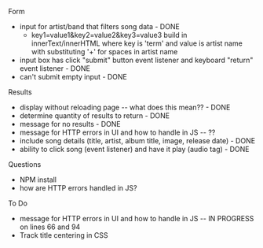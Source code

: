 Form
- input for artist/band that filters song data - DONE
    - key1=value1&key2=value2&key3=value3 build in innerText/innerHTML where key is 'term' and value is artist name with substituting '+' for spaces in artist name
- input box has click "submit" button event listener and keyboard "return" event listener - DONE
- can't submit empty input - DONE

Results
- display without reloading page -- what does this mean?? - DONE
- determine quantity of results to return - DONE
- message for no results - DONE
- message for HTTP errors in UI and how to handle in JS -- ??
- include song details (title, artist, album title, image, release date) - DONE
- ability to click song (event listener) and have it play (audio tag) - DONE

Questions
- NPM install
- how are HTTP errors handled in JS?

To Do
- message for HTTP errors in UI and how to handle in JS -- IN PROGRESS on lines 66 and 94
- Track title centering in CSS